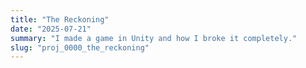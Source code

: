 ```yaml
---
title: "The Reckoning"
date: "2025-07-21"
summary: "I made a game in Unity and how I broke it completely."
slug: "proj_0000_the_reckoning"   
---
```

